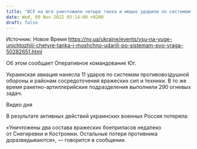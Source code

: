 ```yaml
---
title: "ВСУ на юге уничтожили четыре танка и мощно ударили по системам ПВО врага"
date: Wed, 09 Nov 2022 03:14:00 +0200
draft: false
---
```

Источник: Новое Время https://nv.ua/ukraine/events/vsu-na-yuge-unichtozhili-chetyre-tanka-i-moshchno-udarili-po-sistemam-pvo-vraga-50282651.html


 Об этом сообщает Оперативное командование Юг.

Украинская авиация нанесла 11 ударов по системам противовоздушной обороны и районам сосредоточения вражеских сил и техники. В то же время ракетно-артиллерийские подразделения выполнили 290 огневых задач.

 Видео дня   

В результате активных действий украинских военных Россия потеряла:

«Уничтожены два состава вражеских боеприпасов недалеко от Снегиревки и Костромки. Остальные потери противника доразведываются», — говорится в сообщении.
